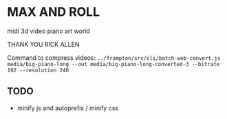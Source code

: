 # MAX AND ROLL
midi 3d video piano art world

THANK YOU RICK ALLEN

Command to compress videos:
`../frampton/src/cli/batch-web-convert.js media/big-piano-long --out media/big-piano-long-converted-3 --bitrate 192 --resolution 240`

## TODO
* minify js and autoprefix / minify css
